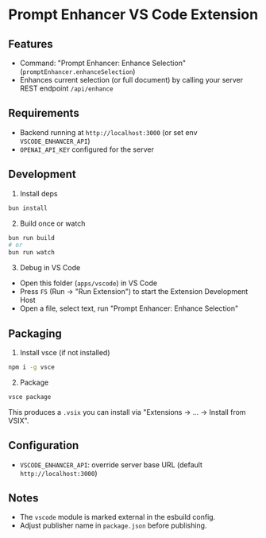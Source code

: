 # Prompt Enhancer VS Code Extension

## Features
- Command: "Prompt Enhancer: Enhance Selection" (`promptEnhancer.enhanceSelection`)
- Enhances current selection (or full document) by calling your server REST endpoint `/api/enhance`

## Requirements
- Backend running at `http://localhost:3000` (or set env `VSCODE_ENHANCER_API`)
- `OPENAI_API_KEY` configured for the server

## Development
1. Install deps
```sh
bun install
```
2. Build once or watch
```sh
bun run build
# or
bun run watch
```
3. Debug in VS Code
- Open this folder (`apps/vscode`) in VS Code
- Press `F5` (Run → "Run Extension") to start the Extension Development Host
- Open a file, select text, run "Prompt Enhancer: Enhance Selection"

## Packaging
1. Install vsce (if not installed)
```sh
npm i -g vsce
```
2. Package
```sh
vsce package
```
This produces a `.vsix` you can install via "Extensions → ... → Install from VSIX".

## Configuration
- `VSCODE_ENHANCER_API`: override server base URL (default `http://localhost:3000`)

## Notes
- The `vscode` module is marked external in the esbuild config.
- Adjust publisher name in `package.json` before publishing.
